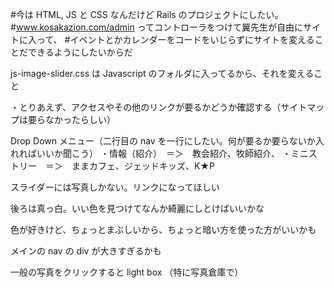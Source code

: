 
#今は HTML, JS と CSS なんだけど Rails のプロジェクトにしたい。
#www.kosakazion.com/admin ってコントローラをつけて翼先生が自由にサイトに入って、
#イベントとかカレンダーをコードをいじらずにサイトを変えることだできるようにしたいからだ





js-image-slider.css は Javascript のフォルダに入ってるから、それを変えること


・とりあえず、アクセスやその他のリンクが要るかどうか確認する（サイトマップは要らなかったらしい）


Drop Down メニュー（二行目の nav を一行にしたい。何が要るか要らないか入れればいいか聞こう）
・情報（紹介）　＝＞　教会紹介、牧師紹介、
・ミニストリー　＝＞　ままカフェ、ジェッドキッズ、K★P


スライダーには写真しかない。リンクになってほしい


後ろは真っ白。いい色を見つけてなんか綺麗にしとけばいいかな


色が好きけど、ちょっとまぶしいから、ちょっと暗い方を使った方がいいかも


メインの nav の div が大きすぎるかも


一般の写真をクリックすると light box （特に写真倉庫で）

